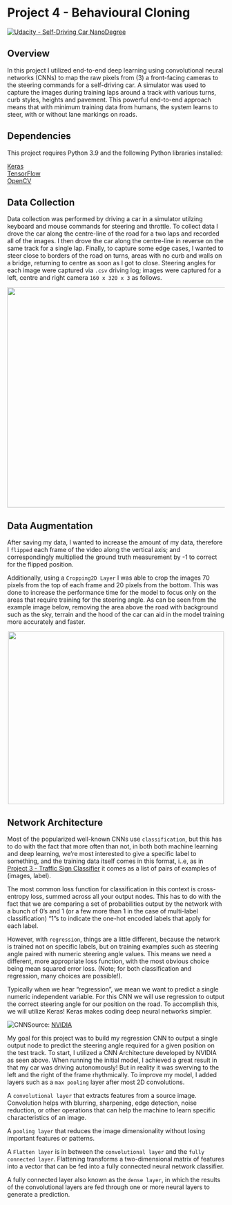 # Project 4 - Behavioural Cloning

[![Udacity - Self-Driving Car NanoDegree](https://s3.amazonaws.com/udacity-sdc/github/shield-carnd.svg)](http://www.udacity.com/drive)

Overview
---

In this project I utilized end-to-end deep learning using convolutional neural networks (CNNs) to map the raw pixels from (3) a front-facing cameras to the steering commands for a self-driving car.  A simulator was used to capture the images during training laps around a track with various turns, curb styles, heights and pavement.  This powerful end-to-end approach means that with minimum training data from humans, the system learns to steer, with or without lane markings on roads.

Dependencies
---

This project requires Python 3.9 and the following Python libraries installed:  
  
[Keras](https://keras.io/)  
[TensorFlow](https://www.tensorflow.org/)  
[OpenCV](https://opencv.org/)  
  

Data Collection
---

Data collection was performed by driving a car in a simulator utilzing keyboard and mouse commands for steering and throttle.  To collect data I drove the car along the centre-line of the road for a two laps and recorded all of the images.  I then drove the car along the centre-line in reverse on the same track for a single lap.  Finally, to capture some edge cases, I wanted to steer close to borders of the road on turns, areas with no curb and walls on a bridge, returning to centre as soon as I got to close.  Steering angles for each image were captured via `.csv` driving log; images were captured for a left, centre and right camera `160 x 320 x 3`  as follows.  
  
<p align="center">
<img width="800" height="510" src="https://github.com/silverwhere/Self-Driving-Car-Nanodegree---Udacity/blob/main/Project%204%20-%20Behavioural%20Cloning/examples/diagram.jpg"</p>  

Data Augmentation
---  
After saving my data, I wanted to increase the amount of my data, therefore I `flipped` each frame of the video along the vertical axis; and correspondingly multiplied the ground truth measurement by -1 to correct for the flipped position.

Additionally, using a `Cropping2D Layer` I was able to crop the images 70 pixels from the top of each frame and 20 pixels from the bottom.  This was done to increase the performance time for the model to focus only on the areas that require training for the steering angle.  As can be seen from the example image below, removing the area above the road with background such as the sky, terrain and the hood of the car can aid in the model training more accurately and faster.  

  
<p align="center">
<img width="500" height="400" src="https://github.com/silverwhere/Self-Driving-Car-Nanodegree---Udacity/blob/main/Project%204%20-%20Behavioural%20Cloning/examples/original-image.jpg"</p>
 

Network Architecture
---    
  
Most of the popularized well-known CNNs use `classification`, but this has to do with the fact that more often than not, in both both machine learning and deep learning, we’re most interested to give a specific label to something, and the training data itself comes in this format, i..e, as in [Project 3 - Traffic Sign Classifier](https://github.com/silverwhere/Self-Driving-Car-Nanodegree---Udacity/tree/main/Project%203%20-%20Traffic%20Sign%20Classifier) it comes as a list of pairs of examples of (images, label).

The most common loss function for classification in this context is cross-entropy loss, summed across all your output nodes. This has to do with the fact that we are comparing a set of probabilities output by the network with a bunch of 0’s and 1 (or a few more than 1 in the case of multi-label classification) “1”s to indicate the one-hot encoded labels that apply for each label.   

However, with `regression`, things are a little different, because the network is trained not on specific labels, but on training examples such as steering angle paired with numeric steering angle values. This means we need a different, more appropriate loss function, with the most obvious choice being mean squared error loss. (Note; for both classification and regression, many choices are possible!).

Typically when we hear “regression”, we mean we want to predict a single numeric independent variable. For this CNN we will use regression to output the correct steering angle for our position on the road.  To accomplish this, we will utilize Keras!  Keras makes coding deep neural networks simpler.  

![CNN](https://github.com/silverwhere/Self-Driving-Car-Nanodegree---Udacity/blob/main/Project%204%20-%20Behavioural%20Cloning/examples/cnn-architecture.png)Source: [NVIDIA](https://arxiv.org/pdf/1604.07316v1.pdf)  

My goal for this project was to build my regression CNN to output a single output node to predict the steering angle required for a given position on the test track.  To start, I utilized a CNN Architecture developed by NVIDIA as seen above.  When running the initial model, I achieved a great result in that my car was driving autonomously!  But in reality it was swerving to the left and the right of the frame  rhythmically.  To improve my model, I added layers such as a `max pooling` layer after most 2D convolutions. 
  

A `convolutional layer` that extracts features from a source image. Convolution helps with blurring, sharpening, edge detection, noise reduction, or other operations that can help the machine to learn specific characteristics of an image.  

A `pooling layer` that reduces the image dimensionality without losing important features or patterns.    
  
A `Flatten layer` is in between the `convolutional layer` and the `fully connected layer`. Flattening transforms a two-dimensional matrix of features into a vector that can be fed into a fully connected neural network classifier.  
  
A fully connected layer also known as the `dense layer`, in which the results of the convolutional layers are fed through one or more neural layers to generate a prediction.  


  

